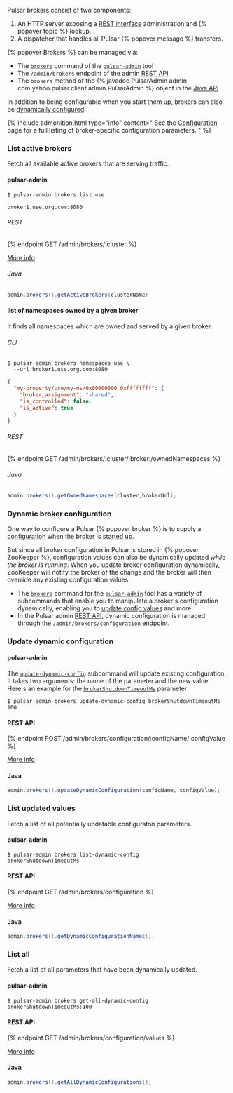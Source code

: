 Pulsar brokers consist of two components:

1. An HTTP server exposing a [REST interface](../../reference/RestApi) administration and {% popover topic %} lookup.
2. A dispatcher that handles all Pulsar {% popover message %} transfers.

{% popover Brokers %} can be managed via:

* The [`brokers`](../../reference/CliTools#pulsar-admin-brokers) command of the [`pulsar-admin`](../../reference/CliTools#pulsar-admin) tool
* The `/admin/brokers` endpoint of the admin [REST API](../../reference/RestApi)
* The `brokers` method of the {% javadoc PulsarAdmin admin com.yahoo.pulsar.client.admin.PulsarAdmin %} object in the [Java API](../../applications/JavaClient)

In addition to being configurable when you start them up, brokers can also be [dynamically configured](#dynamic-broker-configuration).

{% include admonition.html type="info" content="
See the [Configuration](../../reference/Configuration#broker) page for a full listing of broker-specific configuration parameters.
" %}

### List active brokers

Fetch all available active brokers that are serving traffic.  

#### pulsar-admin


```shell
$ pulsar-admin brokers list use
```

```
broker1.use.org.com:8080
```

###### REST

{% endpoint GET /admin/brokers/:cluster %}

[More info](../../reference/RestApi#/admin/brokers/:cluster)

###### Java

```java
admin.brokers().getActiveBrokers(clusterName)
```


#### list of namespaces owned by a given broker

It finds all namespaces which are owned and served by a given broker.  

###### CLI

```shell
$ pulsar-admin brokers namespaces use \
  --url broker1.use.org.com:8080
```

```json
{
  "my-property/use/my-ns/0x00000000_0xffffffff": {
    "broker_assignment": "shared",
    "is_controlled": false,
    "is_active": true
  }
}
```
###### REST

{% endpoint GET /admin/brokers/:cluster/:broker:/ownedNamespaces %}

###### Java

```java
admin.brokers().getOwnedNamespaces(cluster,brokerUrl);
```

### Dynamic broker configuration

One way to configure a Pulsar {% popover broker %} is to supply a [configuration](../../reference/Configuration#broker) when the broker is [started up](../../reference/CliTools#pulsar-broker).

But since all broker configuration in Pulsar is stored in {% popover ZooKeeper %}, configuration values can also be dynamically updated *while the broker is running*. When you update broker configuration dynamically, ZooKeeper will notify the broker of the change and the broker will then override any existing configuration values.

* The [`brokers`](../../reference/CliTools#pulsar-admin-brokers) command for the [`pulsar-admin`](../../reference/CliTools#pulsar-admin) tool has a variety of subcommands that enable you to manipulate a broker's configuration dynamically, enabling you to [update config values](#update-dynamic-configuration) and more.
* In the Pulsar admin [REST API](../../reference/RestApi), dynamic configuration is managed through the `/admin/brokers/configuration` endpoint.

### Update dynamic configuration

#### pulsar-admin

The [`update-dynamic-config`](../../reference/CliTools#pulsar-admin-brokers-update-dynamic-config) subcommand will update existing configuration. It takes two arguments: the name of the parameter and the new value. Here's an example for the [`brokerShutdownTimeoutMs`](../../reference/Configuration#broker-brokerShutdownTimeoutMs) parameter:

```shell
$ pulsar-admin brokers update-dynamic-config brokerShutdownTimeoutMs 100
```

#### REST API

{% endpoint POST /admin/brokers/configuration/:configName/:configValue %}

[More info](../../reference/RestApi#/admin/brokers/configuration/:configName/:configValue)

#### Java

```java
admin.brokers().updateDynamicConfiguration(configName, configValue);
```

### List updated values

Fetch a list of all potentially updatable configuraton parameters.

#### pulsar-admin

```shell
$ pulsar-admin brokers list-dynamic-config
brokerShutdownTimeoutMs
```

#### REST API

{% endpoint GET /admin/brokers/configuration %}

[More info](../../reference/RestApi#/admin/brokers/configuration)

#### Java

```java
admin.brokers().getDynamicConfigurationNames();
```

### List all

Fetch a list of all parameters that have been dynamically updated.

#### pulsar-admin

```shell
$ pulsar-admin brokers get-all-dynamic-config
brokerShutdownTimeoutMs:100
```

#### REST API

{% endpoint GET /admin/brokers/configuration/values %}

[More info](../../reference/RestApi#/admin/brokers/configuration/values)

#### Java

```java
admin.brokers().getAllDynamicConfigurations();
```
